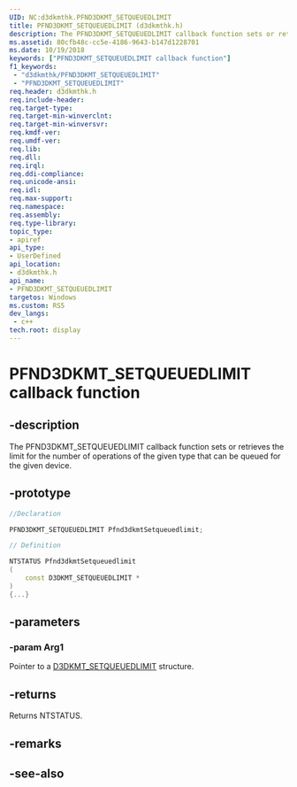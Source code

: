 ```yaml
---
UID: NC:d3dkmthk.PFND3DKMT_SETQUEUEDLIMIT
title: PFND3DKMT_SETQUEUEDLIMIT (d3dkmthk.h)
description: The PFND3DKMT_SETQUEUEDLIMIT callback function sets or retrieves the limit for the number of operations of the given type that can be queued for the given device.
ms.assetid: 80cfb48c-cc5e-4186-9643-b147d1228701
ms.date: 10/19/2018
keywords: ["PFND3DKMT_SETQUEUEDLIMIT callback function"]
f1_keywords:
 - "d3dkmthk/PFND3DKMT_SETQUEUEDLIMIT"
 - "PFND3DKMT_SETQUEUEDLIMIT"
req.header: d3dkmthk.h
req.include-header:
req.target-type:
req.target-min-winverclnt:
req.target-min-winversvr:
req.kmdf-ver:
req.umdf-ver:
req.lib:
req.dll:
req.irql: 
req.ddi-compliance:
req.unicode-ansi:
req.idl:
req.max-support:
req.namespace:
req.assembly:
req.type-library: 
topic_type: 
- apiref
api_type: 
- UserDefined
api_location: 
- d3dkmthk.h
api_name: 
- PFND3DKMT_SETQUEUEDLIMIT
targetos: Windows
ms.custom: RS5
dev_langs:
 - c++
tech.root: display
---
```


# PFND3DKMT_SETQUEUEDLIMIT callback function

## -description

The PFND3DKMT_SETQUEUEDLIMIT callback function sets or retrieves the limit for the number of operations of the given type that can be queued for the given device.

## -prototype

```cpp
//Declaration

PFND3DKMT_SETQUEUEDLIMIT Pfnd3dkmtSetqueuedlimit; 

// Definition

NTSTATUS Pfnd3dkmtSetqueuedlimit 
(
	const D3DKMT_SETQUEUEDLIMIT *
)
{...}

```

## -parameters

### -param Arg1

Pointer to a [D3DKMT_SETQUEUEDLIMIT](ns-d3dkmthk-_d3dkmt_setqueuedlimit.md) structure.

## -returns

Returns NTSTATUS.


## -remarks




## -see-also
